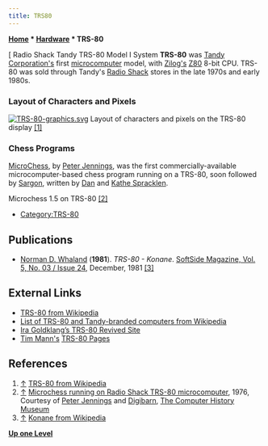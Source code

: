 ```yaml
---
title: TRS80
---
```

**[Home](Home "Home") \* [Hardware](Hardware "Hardware") \* TRS-80**



[ Radio Shack Tandy TRS-80 Model I System
**TRS-80** was [Tandy Corporation's](https://en.wikipedia.org/wiki/Tandy_Corporation) first [microcomputer](https://en.wikipedia.org/wiki/Microcomputer) model, with [Zilog's](https://en.wikipedia.org/wiki/Zilog) [Z80](Z80 "Z80") 8-bit CPU. TRS-80 was sold through Tandy's [Radio Shack](https://en.wikipedia.org/wiki/Radio_Shack) stores in the late 1970s and early 1980s.



### Layout of Characters and Pixels


[![TRS-80-graphics.svg](https://upload.wikimedia.org/wikipedia/commons/thumb/2/2d/TRS-80-graphics.svg/265px-TRS-80-graphics.svg.png)](http://en.wikipedia.org/wiki/TRS-80)
Layout of characters and pixels on the TRS-80 display <a id="cite-note-1" href="#cite-ref-1">[1]</a>



### Chess Programs


[MicroChess](MicroChess "MicroChess"), by [Peter Jennings](Peter_Jennings "Peter Jennings"), was the first commercially-available microcomputer-based chess program running on a TRS-80, soon followed by [Sargon](Sargon "Sargon"), written by [Dan](Dan_Spracklen "Dan Spracklen") and [Kathe Spracklen](Kathe_Spracklen "Kathe Spracklen"). 



 [](http://www.computerhistory.org/chess/full_record.php?iid=stl-431e1a0807480) 
Microchess 1.5 on TRS-80 <a id="cite-note-2" href="#cite-ref-2">[2]</a>



* [Category:TRS-80](Category:TRS-80 "Category:TRS-80")


## Publications


* [Norman D. Whaland](Norman_Whaland "Norman Whaland") (**1981**). *TRS-80 - Konane*. [SoftSide Magazine, Vol. 5, No. 03 / Issue 24](http://www.trs-80.com/trs80-mag-softside-v5n3.htm), December, 1981 <a id="cite-note-3" href="#cite-ref-3">[3]</a>


## External Links


* [TRS-80 from Wikipedia](https://en.wikipedia.org/wiki/TRS-80)
* [List of TRS-80 and Tandy-branded computers from Wikipedia](https://en.wikipedia.org/wiki/List_of_TRS-80_and_Tandy-branded_computers)
* [Ira Goldklang’s TRS-80 Revived Site](http://www.trs-80.com/wordpress/)
* [Tim Mann's](Tim_Mann "Tim Mann") [TRS-80 Pages](http://www.tim-mann.org/trs80.html)


## References


1. <a id="cite-ref-1" href="#cite-note-1">↑</a> [TRS-80 from Wikipedia](https://en.wikipedia.org/wiki/TRS-80)
2. <a id="cite-ref-2" href="#cite-note-2">↑</a> [Microchess running on Radio Shack TRS-80 microcomputer](http://www.computerhistory.org/chess/full_record.php?iid=stl-431e1a0807480), 1976, Courtesy of [Peter Jennings](Peter_Jennings "Peter Jennings") and [Digibarn](http://www.digibarn.com/), [The Computer History Museum](The_Computer_History_Museum "The Computer History Museum")
3. <a id="cite-ref-3" href="#cite-note-3">↑</a> [Konane from Wikipedia](https://en.wikipedia.org/wiki/Konane)

**[Up one Level](Hardware "Hardware")**







 
